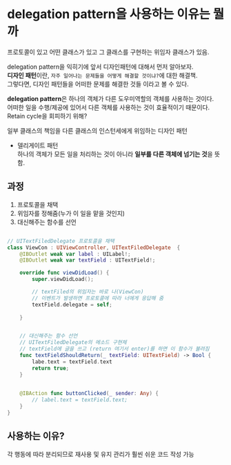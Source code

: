 # delegation pattern을 사용하는 이유는 뭘까

프로토콜이 있고
어떤 클래스가 있고
그 클래스를 구현하는 위임자 클래스가 있음.  

delegation pattern을 익히기에 앞서 디자인패턴에 대해서 먼저 알아보자.  
**디자인 패턴**이란, `자주 일어나는 문제들을 어떻게 해결할 것이냐?`에 대한 해결책.  
그렇다면, 디자인 패턴들을 어떠한 문제를 해결한 것들 이라고 볼 수 있다.  

**delegation pattern**은 하나의 객체가 다른 도우미역할의 객체를 사용하는 것이다.  
어떠한 일을 수행/제공에 있어서 다른 객체를 사용하는 것이 효율적이기 때문이다.  
Retain cycle을 회피하기 위해?

일부 클래스의 책임을 다른 클래스의 인스턴세에게 위임하는 디자인 패턴

- 델리게이트 패턴  
하나의 객체가 모든 일을 처리하는 것이 아니라 **일부를 다른 객체에 넘기는 것**을 뜻함.  


## 과정 
1. 프로토콜을 채택
2. 위임자를 정해줌(누가 이 일을 맡을 것인지)
3. 대신해주는 함수를 선언

```swift

// UITextFiledDelegate 프로토콜을 채택
class ViewCon : UIViewController, UITextFiledDelegate  {
    @IBOutlet weak var label : UILabel!;
    @IBOutlet weak var textField : UITextField!;

    override func viewDidLoad() {
        super.viewDidLoad();

        // textFiled의 위임자는 바로 나(ViewCon)
        // 이벤트가 발생하면 프로토콜에 따라 너에게 응답해 줌
        textField.delegate = self;
        
    }


    // 대신해주는 함수 선언
    // UITextFiledDelegate의 메소드 구현체
    // textField에 글을 쓰고 (return 여기서 enter)를 하면 이 함수가 불려짐
    func textFieldShouldReturn(_ textField: UITextField) -> Bool {
        labe.text = textField.text
        return true;
    }
    

    @IBAction func buttonClicked(_ sender: Any) {
        // label.text = textField.text;
    }
}
```

## 사용하는 이유?
각 행동에 따라 분리되므로 재사용 및 유지 관리가 훨씬 쉬운 코드 작성 가능